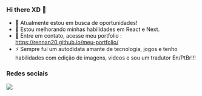 ### Hi there XD 👋



- 🔭 Atualmente estou em busca de oportunidades!
- 🌱 Estou melhorando minhas habilidades em React e Next.
- 💬 Entre em contato, acesse meu portfolio : https://rennan20.github.io/meu-portfolio/
- ⚡ Sempre fui um autodidata amante de tecnologia, jogos e tenho habilidades com edição de imagens, videos e sou um tradutor En/PtBr!!!

### Redes sociais

<a href="https://www.linkedin.com/in/rennan-silva-47831a186/">
<img src="https://img.shields.io/badge/LinkedIn-0077B5?style=for-the-badge&logo=linkedin&logoColor=white" /> </a> <br />
<a href="https://www.instagram.com/r_ennan_silva/">
<igm src="https://img.shields.io/badge/Instagram-E4405F?style=for-the-badge&logo=instagram&logoColor=white" /></a>
